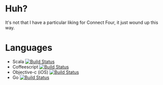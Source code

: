# Huh?

It's not that I have a particular liking for Connect Four, it just wound
up this way. 

# Languages

* Scala [![Build Status](https://travis-ci.org/jamiely/connect-four-scala.svg?branch=master)](https://travis-ci.org/jamiely/connect-four-scala)
* Coffeescript [![Build Status](https://travis-ci.org/jamiely/connect-four-coffeescript.svg?branch=master)](https://travis-ci.org/jamiely/connect-four-coffeescript)
* Objective-c (iOS) [![Build Status](https://travis-ci.org/jamiely/connect-four-objective-c.svg?branch=master)](https://travis-ci.org/jamiely/connect-four-objective-c)
* Go [![Build Status](https://travis-ci.org/jamiely/connect-four-go.svg?branch=master)](https://travis-ci.org/jamiely/connect-four-go)

